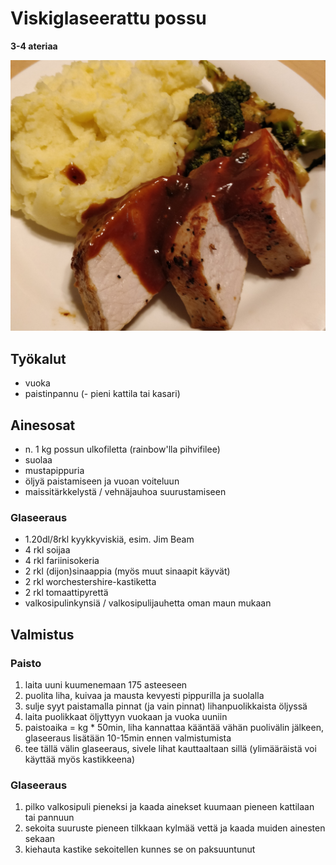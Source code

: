 # Viskiglaseerattu possu

**3-4 ateriaa**

![tarjoiluehdotus](https://github.com/luumut/luumucookbook/blob/master/media/viskipossu.jpg?raw=true)


## Työkalut

- vuoka
- paistinpannu
(- pieni kattila tai kasari)


## Ainesosat

- n. 1 kg possun ulkofiletta (rainbow'lla pihvifilee)
- suolaa
- mustapippuria
- öljyä paistamiseen ja vuoan voiteluun
- maissitärkkelystä / vehnäjauhoa suurustamiseen


### Glaseeraus

- 1.20dl/8rkl kyykkyviskiä, esim. Jim Beam
- 4 rkl soijaa
- 4 rkl fariinisokeria
- 2 rkl (dijon)sinaappia (myös muut sinaapit käyvät)
- 2 rkl worchestershire-kastiketta
- 2 rkl tomaattipyrettä
- valkosipulinkynsiä / valkosipulijauhetta oman maun mukaan



## Valmistus

### Paisto

1. laita uuni kuumenemaan 175 asteeseen
2. puolita liha, kuivaa ja mausta kevyesti pippurilla ja suolalla
3. sulje syyt paistamalla pinnat (ja vain pinnat) lihanpuolikkaista öljyssä
4. laita puolikkaat öljyttyyn vuokaan ja vuoka uuniin 
5. paistoaika = kg * 50min, liha kannattaa kääntää vähän puolivälin jälkeen, glaseeraus lisätään 10-15min ennen valmistumista
6. tee tällä välin glaseeraus, sivele lihat kauttaaltaan sillä (ylimääräistä voi käyttää myös kastikkeena)


### Glaseeraus

1. pilko valkosipuli pieneksi ja kaada ainekset kuumaan pieneen kattilaan tai pannuun
2. sekoita suuruste pieneen tilkkaan kylmää vettä ja kaada muiden ainesten sekaan
3. kiehauta kastike sekoitellen kunnes se on paksuuntunut


